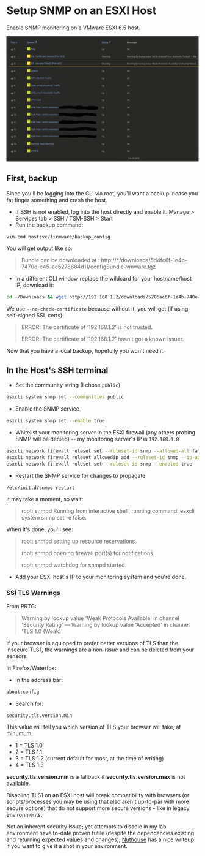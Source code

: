 # Setup SNMP on an ESXI Host

Enable SNMP monitoring on a VMware ESXI 6.5 host.

![SNMP Output](snmp-vmware.png)

## First, backup

Since you'll be logging into the CLI via root, you'll want a backup incase you fat finger something and crash the host.

- If SSH is not enabled, log into the host directly and enable it. Manage > Services tab > SSH / TSM-SSH > Start
- Run the backup command:

```bash
vim-cmd hostsvc/firmware/backup_config
```

You will get output like so:

> Bundle can be downloaded at : http://\*/downloads/5d4fc6f-1e4b-7470e-c45-ae6278684d11/configBundle-vmware.tgz

- In a different CLI window replace the wildcard for your hostname/host IP, download it:

```bash
cd ~/Downloads && wget http://192.168.1.2/downloads/5206ac6f-1e4b-740e-c005-ae6265454d11/configBundle-vmware.tgz --no-check-certificate
```

We use `--no-check-certificate` because without it, you will get (if using self-signed SSL certs):

> ERROR: The certificate of ‘192.168.1.2’ is not trusted.
>
> ERROR: The certificate of ‘192.168.1.2’ hasn't got a known issuer.

Now that you have a local backup, hopefully you won't need it.

## In the Host's SSH terminal

- Set the community string (I chose `public`)

```bash
esxcli system snmp set --communities public
```

- Enable the SNMP service

```bash
esxcli system snmp set --enable true
```

- Whitelist your monitoring server in the ESXI firewall (any others probing SNMP will be denied) -- my monitoring server's IP is `192.168.1.8`

```bash
esxcli network firewall ruleset set --ruleset-id snmp --allowed-all false
esxcli network firewall ruleset allowedip add --ruleset-id snmp --ip-address 192.168.1.8
esxcli network firewall ruleset set --ruleset-id snmp --enabled true
```

- Restart the SNMP service for changes to propagate

```bash
/etc/init.d/snmpd restart
```

It may take a moment, so wait:

> root: snmpd Running from interactive shell, running command: esxcli system snmp set -e false.

When it's done, you'll see:

> root: snmpd setting up resource reservations.
>
> root: snmpd opening firewall port(s) for notifications.
>
> root: snmpd watchdog for snmpd started.

- Add your ESXI host's IP to your monitoring system and you're done.

### SSl TLS Warnings

From PRTG:

> Warning by lookup value 'Weak Protocols Available' in channel 'Security Rating' — Warning by lookup value 'Accepted' in channel 'TLS 1.0 (Weak)'

If your browser is equipped to prefer better versions of TLS than the insecure TLS1, the warnings are a non-issue and can be deleted from your sensors.

In Firefox/Waterfox:

- In the address bar:

```bash
about:config
```

- Search for:

```bash
security.tls.version.min
```

This value will tell you which version of TLS your browser will take, at minumum.

- 1 = TLS 1.0
- 2 = TLS 1.1
- 3 = TLS 1.2 (current default for most, at the time of writing)
- 4 = TLS 1.3

**security.tls.version.min** is a fallback if **security.tls.version.max** is not available.

Disabling TLS1 on an ESXI host will break compatibility with browsers (or scripts/processes you may be using that also aren't up-to-par with more secure options) that do not support more secure versions - like in legacy environments.

Not an inherent security issue; yet attempts to disable in my lab environment have to-date proven futile (despite the dependencies existing and returning expected values and changes); [Nuthouse](http://nuthouse.us/vsphere/2018/10/07/TLSDisable.html) has a nice writeup if you want to give it a shot in your environment.
